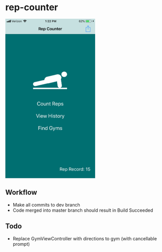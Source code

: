 # rep-counter

<img src="screenshots/screenshot.png" height="500" alt="screenshot" />

## Workflow

- Make all commits to dev branch
- Code merged into master branch should result in Build Succeeded

## Todo

- Replace GymViewController with directions to gym (with cancellable prompt)

